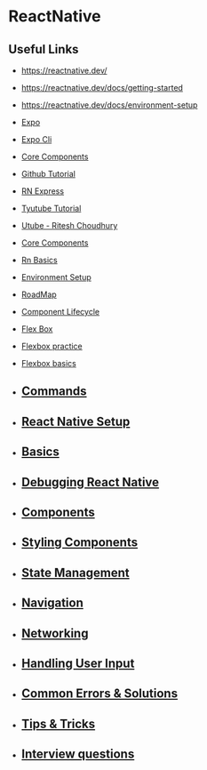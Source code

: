 # ReactNative

## Useful Links

- https://reactnative.dev/
- https://reactnative.dev/docs/getting-started
- https://reactnative.dev/docs/environment-setup
- [Expo](https://docs.expo.dev/)
- [Expo Cli](https://docs.expo.dev/more/expo-cli/)
- [Core Components](https://reactnative.dev/docs/components-and-apis#basic-components)
- [Github Tutorial](https://github.com/ngothanhtung/ReactNative-Tutorials)
- [RN Express](https://www.reactnative.express/environment)
- [Tyutube Tutorial](https://www.youtube.com/watch?v=0-S5a0eXPoc&t=179s)
- [Utube - Ritesh Choudhury](https://www.youtube.com/watch?v=kGtEax1WQFg&list=PLRAV69dS1uWSjBBJ-egNNOd4mdblt1P4c)
- [Core Components](https://reactnative.dev/docs/components-and-apis)
- [Rn Basics](https://reactnative.dev/docs/tutorial)
- [Environment Setup](https://reactnative.dev/docs/environment-setup)
- [RoadMap](https://roadmap.sh/react-native)
- [Component Lifecycle](https://www.netguru.com/blog/react-native-lifecycle)
- [Flex Box](https://reactnative.dev/docs/flexbox)
- [Flexbox practice](https://yogalayout.com/playground/)
- [Flexbox basics](https://academind.com/tutorials/flexbox-basics-container)

- ## [Commands](https://github.com/siba-x-prasad/ReactNativePlayground/blob/main/readMe/0.Commands.md)
- ## [React Native Setup](https://github.com/siba-x-prasad/ReactNativePlayground/blob/main/readMe/1.ReactNativeSetUp.md)
- ## [Basics](https://github.com/siba-x-prasad/ReactNativePlayground/blob/main/readMe/2.Basics.md)
- ## [Debugging React Native](https://github.com/siba-x-prasad/ReactNativePlayground/blob/main/readMe/3.debuggingReactNativeApps.md)
- ## [Components](https://github.com/siba-x-prasad/ReactNativePlayground/blob/main/readMe/4.Components.md)
- ## [Styling Components](https://github.com/siba-x-prasad/ReactNativePlayground/blob/main/readMe/5.stylingComponents.md)
- ## [State Management](https://github.com/siba-x-prasad/ReactNativePlayground/blob/main/readMe/6.stateManagementAndRedux.md)
- ## [Navigation](https://github.com/siba-x-prasad/ReactNativePlayground/blob/main/readMe/7.navigation.md)
- ## [Networking](https://github.com/siba-x-prasad/ReactNativePlayground/blob/main/readMe/8.networking.md)
- ## [Handling User Input](https://github.com/siba-x-prasad/ReactNativePlayground/blob/main/readMe/9.handlingUserInput.md)
- ## [Common Errors & Solutions](https://github.com/siba-x-prasad/ReactNativePlayground/blob/main/readMe/16.CommonErrorsAndSolutions.md)
- ## [Tips & Tricks](https://github.com/siba-x-prasad/ReactNativePlayground/blob/main/readMe/15.otherTipsAndTricks.md)
- ## [Interview questions](https://github.com/siba-x-prasad/ReactNativePlayground/blob/main/readMe/17.InterviewQuestions.md)
